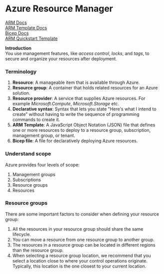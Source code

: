 # Azure Resource Manager  
[ARM Docs](https://learn.microsoft.com/en-us/azure/azure-resource-manager/management/overview)  
[ARM Template Docs](https://learn.microsoft.com/en-us/azure/azure-resource-manager/templates/overview)  
[Bicep Docs](https://learn.microsoft.com/en-us/azure/azure-resource-manager/bicep/overview?tabs=bicep)  
[ARM Quickstart Template](https://github.com/Azure/azure-quickstart-templates)   

__Introduction__  
You use management features, like _access control_, _locks_, and _tags_, to secure and organize your resources after deployment.  

### Terminology
1. __Resource__:  A manageable item that is available through Azure.
2. __Resource group__: A container that holds related resources for an Azure solution.
3. __Resource provider__: A service that supplies Azure resources. For example _Microsoft.Compute_, _Microsoft.Storage_ etc.
4. __Declarative syntax__: Syntax that lets you state "Here's what I intend to create" without having to write the sequence of programming commands to create it.
5. __ARM Template__: A JavaScript Object Notation (JSON) file that defines one or more resources to deploy to a resource group, subscription, management group, or tenant.
6. __Bicep file__: A file for declaratively deploying Azure resources.   

### Understand scope
Azure provides four levels of scope:  
1. Management groups
2. Subscriptions
3. Resource groups
4. Resources

### Resource groups
There are some important factors to consider when defining your resource group:
1. All the resources in your resource group should share the same lifecycle.
2. You can move a resource from one resource group to another group.
3. The resources in a resource group can be located in different regions than the resource group.  
4.  When selecting a resource group location, we recommend that you select a location close to where your control operations originate. Typically, this location is the one closest to your current location.
